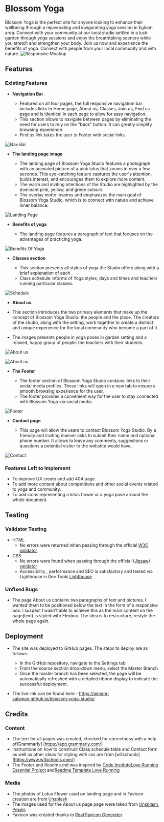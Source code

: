 
  # Blossom Yoga


Blossom Yoga is the perfect site for anyone looking to enhance their wellbeing through a rejuvenating and invigorating yoga session in Egham area. Connect with your community at our local studio settled in a lush garden through yoga sessions and enjoy the breathtaking scenery while you stretch and strengthen your body. Join us now and experience the benefits of yoga. Connect with  people from your local community and with nature.
![Responsive Mockup](media/blossom_yoga_mockup.png)

## Features 


### Existing Features

- __Navigation Bar__

  - Featured on all four pages, the full responsive navigation bar includes links  to Home page, About us, Classes, Join us, Find us page and is identical in each page to allow for easy navigation.
  - This section allows to navigate between pages  by eliminating the need for users to rely on the "back" button. It can  greatly simplify browsing experience.
  - Find us link takes the user to Footer with social links.

![Nav Bar](media/logo_nav_bar.png)

- __The landing page image__

  - The landing page of Blossom Yoga Studio features a photograph with an animated picture of a pink lotus that zooms in over a few seconds. This eye-catching feature captures the user's attention, builds interest, and encourages them to explore more content.
  - The warm and inviting intentions of the Studio are highlighted by the dominant pink, yellow, and green colours. 
  - The overlay motto inspires and emphasizes the main goal of Blossom Yoga Studio, which is to connect with nature and achieve inner balance.

![Landing Page](media/landing_page.png)

- __Benefits of yoga__

  - The landing page features a paragraph of text that focuses on the advantages of practicing yoga. 

![Benefits Of Yoga](media/benefits_of_yoga.png)

- __Classes section__

  - This section presents all styles of yoga the Studio offers along with a brief explenation of each .
  - Class schedule informs of Yoga styles, days and times and teachers running particular classes.

![Schedule](media/class_schedule.png)
- __About us__

 - This section introduces the two primary elements that make up the concept of Blossom Yoga Studio: the people and the place. The creators of the studio, along with the setting, work together to create a distinct and unique experience for the local community who become a part of it.
 - The images presents people in yoga poses in garden setting and a relaxed, happy group of people: the teachers with their students.

![About us](media/about_us_info.png )

![About us](media/images.png )


- __The Footer__ 

  - The footer section of Blossom Yoga Studio contains links to their social media profiles. These links will open in a new tab to ensure a smooth browsing experience for the user. 
  - The footer provides a convenient way for the user to stay connected with Blossom Yoga via social media.

![Footer](media/footer.png)


- __Contact page__

  - This page will allow the users to contact Blossom Yoga Studio. By a friendly and inviting manner asks to submit their name and optional phone number. It allows to leave any comments, suggestions or questions  a potential visitor to the webstite would have. 

![Contact](media/contact_form.png)


### Features Left to Implement

- To improve UX create and add 404 page.
- To add more content about competitions and other social events related to yoga and community.
- To add icons representing a lotus flower or a yoga pose around the whole document.

## Testing
### Validator Testing 

- HTML
  - No errors were returned when passing through the official [W3C validator](https://validator.w3.org/nu/?doc=https%3A%2F%2Fcode-institute-org.github.io%2Flove-running-2.0%2Findex.html)
- CSS
  - No errors were found when passing through the official [(Jigsaw) validator](https://jigsaw.w3.org/css-validator/validator?uri=https%3A%2F%2Fvalidator.w3.org%2Fnu%2F%3Fdoc%3Dhttps%253A%252F%252Fcode-institute-org.github.io%252Flove-running-2.0%252Findex.html&profile=css3svg&usermedium=all&warning=1&vextwarning=&lang=en#css)
  - Accessibility , performance and SEO is satisfactory and tested via Lighthouse in Dev Tools
  [Lighthouse ](media/lighthouse.png)

### Unfixed Bugs

- The page About us contains two paragraphs of text and pictures. I wanted them to be positioned below the text in the form of a responsive box. I suspect I wasn't able to achieve this as the main content on the page(text) is styled with Flexbox. The idea is to restructure, restyle the whole page again.


## Deployment


- The site was deployed to GitHub pages. The steps to deploy are as follows: 
  - In the GitHub repository, navigate to the Settings tab 
  - From the source section drop-down menu, select the Master Branch
  - Once the master branch has been selected, the page will be automatically refreshed with a detailed ribbon display to indicate the successful deployment. 

- The live link can be found here - https://annam-salamon.github.io/blossom-yoga-studio/


## Credits 
 

### Content 

- The text for all pages was created, checked for correctness with a help of[Grammarly] (https://app.grammarly.com/)
- Instructions on how to construct Class schedule table and Contact form as well as other ideas for styling with css are from [w3schools] (https://www.w3schools.com/)
- The Footer and Readme.md  was inspired by [Code InstituteLove Running Essential Project](https://learn.codeinstitute.net/courses/course-v1:CodeInstitute+LRFX101+2/courseware/e805068059af42af87681032aa64053f/7525117e5cd144daa2a7b0c57843bbee/?child=first) and[Readme Template Love Running](https://github.com/Code-Institute-Solutions/readme-template)


### Media

- The photos of Lotus Flower used on landing page and in Favicon creation are from [Unsplash](https://unsplash.com/s/photos/lotus-flower?license=free)
- The images used for the About us page page were taken from [Unsplash](https://unsplash.com/), [Pexels](https://www.pexels.com/)
- Favicon was created thanks to [Real Favicon Generator](https://realfavicongenerator.net/)









